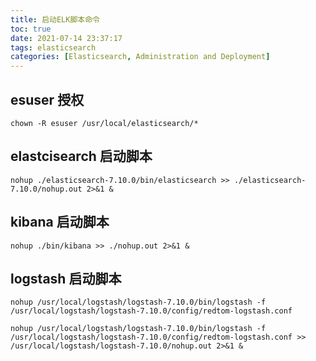 ```yaml
---
title: 启动ELK脚本命令
toc: true
date: 2021-07-14 23:37:17
tags: elasticsearch
categories: [Elasticsearch, Administration and Deployment]
---
```




## esuser 授权
`chown -R esuser /usr/local/elasticsearch/*`

## elastcisearch 启动脚本
`nohup ./elasticsearch-7.10.0/bin/elasticsearch >> ./elasticsearch-7.10.0/nohup.out 2>&1 &`

## kibana 启动脚本
`nohup ./bin/kibana >> ./nohup.out 2>&1 &`

## logstash 启动脚本
`nohup /usr/local/logstash/logstash-7.10.0/bin/logstash -f /usr/local/logstash/logstash-7.10.0/config/redtom-logstash.conf`

`nohup /usr/local/logstash/logstash-7.10.0/bin/logstash -f /usr/local/logstash/logstash-7.10.0/config/redtom-logstash.conf >> /usr/local/logstash/logstash-7.10.0/nohup.out 2>&1 &`